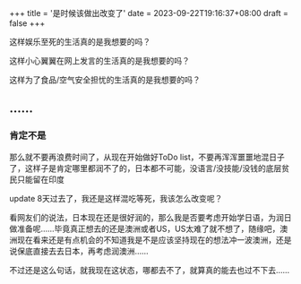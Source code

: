 +++
title = '是时候该做出改变了'
date = 2023-09-22T19:16:37+08:00
draft = false
+++

这样娱乐至死的生活真的是我想要的吗？

这样小心翼翼在网上发言的生活真的是我想要的吗？

这样为了食品/空气安全担忧的生活真的是我想要的吗？

……
---

### 肯定**不是**

那么就不要再浪费时间了，从现在开始做好ToDo list，不要再浑浑噩噩地混日子了，这样子是肯定哪里都润不了的，日本都不可能，没语言/没技能/没钱的底层贫民只能留在印度


update
8天过去了，我还是这样混吃等死，我该怎么改变呢？

看网友们的说法，日本现在还是很好润的，那么我是否要考虑开始学日语，为润日做准备呢……毕竟真正想去的还是澳洲或者US，US太难了就不想了，随缘吧，澳洲现在看来还是有点机会的不知道我是不是应该坚持现在的想法冲一波澳洲，还是说保底直接去去日本，再考虑润澳洲……

不过还是这么句话，就我现在这状态，哪都去不了，就算真的能去也过不下去……
